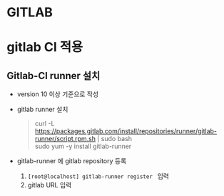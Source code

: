 GITLAB
======

# gitlab CI 적용

## Gitlab-CI runner 설치

- version 10 이상 기준으로 작성
- gitlab runner 설치

  > curl -L https://packages.gitlab.com/install/repositories/runner/gitlab-runner/script.rpm.sh | sudo bash   
  > sudo yum -y install gitlab-runner   

- gitlab-runner 에 gitlab repository 등록

  1. ```[root@localhost] gitlab-runner register ``` 입력   
  2. gitlab URL 입력